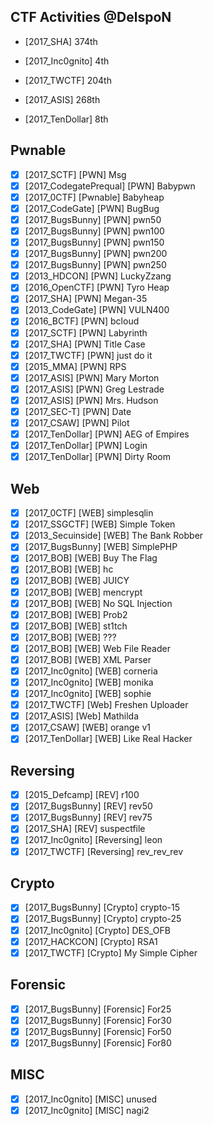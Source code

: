 ## CTF Activities @DelspoN

- [2017_SHA] 374th


- [2017_Inc0gnito] 4th
- [2017_TWCTF] 204th
- [2017_ASIS] 268th


- [2017_TenDollar] 8th

## Pwnable

- [x] \[2017_SCTF] \[PWN] Msg
- [x] \[2017_CodegatePrequal] \[PWN] Babypwn
- [x] \[2017_0CTF] \[Pwnable] Babyheap
- [x] \[2017_CodeGate] \[PWN] BugBug
- [x] \[2017_BugsBunny] \[PWN] pwn50
- [x] \[2017_BugsBunny] \[PWN] pwn100
- [x] \[2017_BugsBunny] \[PWN] pwn150
- [x] \[2017_BugsBunny] \[PWN] pwn200
- [x] \[2017_BugsBunny] \[PWN] pwn250
- [x] \[2013_HDCON] \[PWN] LuckyZzang
- [x] \[2016_OpenCTF] \[PWN] Tyro Heap
- [x] \[2017_SHA] \[PWN] Megan-35 
- [x] \[2013_CodeGate] \[PWN] VULN400
- [x] \[2016_BCTF] \[PWN] bcloud
- [x] \[2017_SCTF] \[PWN] Labyrinth
- [x] \[2017_SHA] \[PWN] Title Case
- [x] \[2017_TWCTF] \[PWN] just do it
- [x] \[2015_MMA] \[PWN] RPS
- [x] \[2017_ASIS] \[PWN] Mary Morton
- [x] \[2017_ASIS] \[PWN] Greg Lestrade
- [x] \[2017_ASIS] \[PWN] Mrs. Hudson
- [x] \[2017_SEC-T] \[PWN] Date
- [x] \[2017_CSAW] \[PWN] Pilot
- [x] \[2017_TenDollar] \[PWN] AEG of Empires
- [x] \[2017_TenDollar] \[PWN] Login
- [x] \[2017_TenDollar] \[PWN] Dirty Room

## Web
- [x] \[2017_0CTF] \[WEB] simplesqlin
- [x] \[2017_SSGCTF] \[WEB] Simple Token
- [x] \[2013_Secuinside] \[WEB] The Bank Robber
- [x] \[2017_BugsBunny] \[WEB] SimplePHP
- [x] \[2017_BOB] \[WEB] Buy The Flag
- [x] \[2017_BOB] \[WEB] hc
- [x] \[2017_BOB] \[WEB] JUICY
- [x] \[2017_BOB] \[WEB] mencrypt
- [x] \[2017_BOB] \[WEB] No SQL Injection
- [x] \[2017_BOB] \[WEB] Prob2
- [x] \[2017_BOB] \[WEB] st1tch
- [x] \[2017_BOB] \[WEB] ???
- [x] \[2017_BOB] \[WEB] Web File Reader
- [x] \[2017_BOB] \[WEB] XML Parser
- [x] \[2017_Inc0gnito] \[WEB] corneria
- [x] \[2017_Inc0gnito] \[WEB] monika
- [x] \[2017_Inc0gnito] \[WEB] sophie
- [x] \[2017_TWCTF] \[Web] Freshen Uploader
- [x] \[2017_ASIS] \[Web] Mathilda
- [x] \[2017_CSAW] \[WEB] orange v1
- [x] \[2017_TenDollar] \[WEB] Like Real Hacker

## Reversing
- [x] \[2015_Defcamp] \[REV] r100
- [x] \[2017_BugsBunny] \[REV] rev50
- [x] \[2017_BugsBunny] \[REV] rev75
- [x] \[2017_SHA] \[REV] suspectfile
- [x] \[2017_Inc0gnito] \[Reversing] leon
- [x] \[2017_TWCTF] \[Reversing] rev_rev_rev

## Crypto
- [x] \[2017_BugsBunny] \[Crypto] crypto-15
- [x] \[2017_BugsBunny] \[Crypto] crypto-25
- [x] \[2017_Inc0gnito] \[Crypto] DES_OFB
- [x] \[2017_HACKCON] \[Crypto] RSA1
- [x] \[2017_TWCTF] \[Crypto] My Simple Cipher

## Forensic
- [x] \[2017_BugsBunny] \[Forensic] For25
- [x] \[2017_BugsBunny] \[Forensic] For30
- [x] \[2017_BugsBunny] \[Forensic] For50
- [x] \[2017_BugsBunny] \[Forensic] For80

## MISC
- [x] \[2017_Inc0gnito] \[MISC] unused
- [x] \[2017_Inc0gnito] \[MISC] nagi2